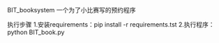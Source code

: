BIT_booksystem
一个为了小比赛写的预约程序

执行步骤 1.安装requirements：pip install -r requirements.tst 2.执行程序：python BIT_book.py
